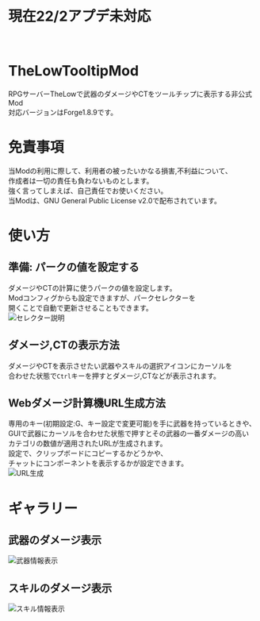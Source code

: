 # 現在22/2アプデ未対応
<br>

# TheLowTooltipMod
RPGサーバーTheLowで武器のダメージやCTをツールチップに表示する非公式Mod<br>
対応バージョンはForge1.8.9です。

# 免責事項
当Modの利用に際して、利用者の被ったいかなる損害,不利益について、<br>
作成者は一切の責任も負わないものとします。<br>
強く言ってしまえば、自己責任でお使いください。<br>
当Modは、GNU General Public License v2.0で配布されています。

# 使い方
## 準備: パークの値を設定する
ダメージやCTの計算に使うパークの値を設定します。<br>
Modコンフィグからも設定できますが、パークセレクターを<br>
開くことで自動で更新させることもできます。<br>
![セレクター説明](https://i.gyazo.com/c60225736929c18bf76f3163ec0e05f8.png)<br>
## ダメージ,CTの表示方法
ダメージやCTを表示させたい武器やスキルの選択アイコンにカーソルを<br>
合わせた状態で`Ctrl`キーを押すとダメージ,CTなどが表示されます。<br>
## Webダメージ計算機URL生成方法
専用のキー(初期設定:G、キー設定で変更可能)を手に武器を持っているときや、<br>
GUIで武器にカーソルを合わせた状態で押すとその武器の一番ダメージの高い<br>
カテゴリの数値が適用されたURLが生成されます。<br>
設定で、クリップボードにコピーするかどうかや、<br>
チャットにコンポーネントを表示するかが設定できます。<br>
![URL生成](https://user-images.githubusercontent.com/68967462/154137964-89a955a0-7b49-4831-b73a-ae5df5018d1d.png)
# ギャラリー
## 武器のダメージ表示
![武器情報表示](https://i.gyazo.com/52c221a517b60bc902854039e55799f1.png)
## スキルのダメージ表示
![スキル情報表示](https://i.gyazo.com/97a90aefea00b08eb59d90cc84fe6733.png)
